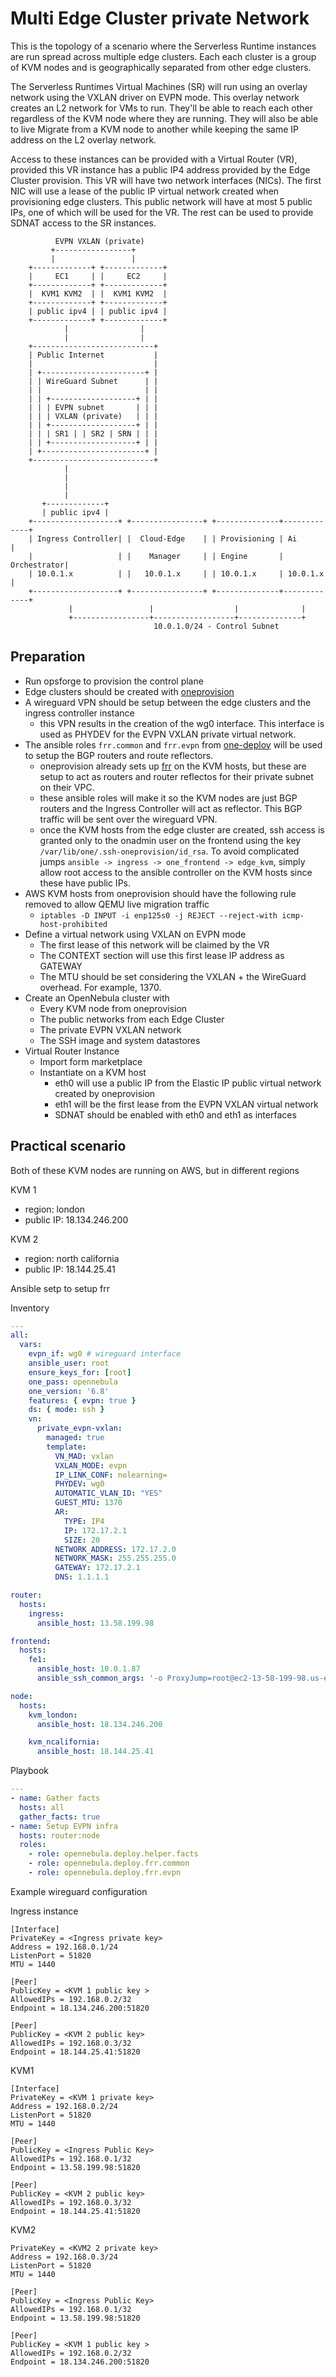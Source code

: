 # Multi Edge Cluster private Network

This is the topology of a scenario where the Serverless Runtime instances are run spread across multiple edge clusters. Each each cluster is a group of KVM nodes and is geographically separated from other edge clusters.

The Serverless Runtimes Virtual Machines (SR) will run using an overlay network using the VXLAN driver on EVPN mode. This overlay network creates an L2 network for VMs to run. They'll be able to reach each other regardless of the KVM node where they are running. They will also be able to live Migrate from a KVM node to another while keeping the same IP address on the L2 overlay network.

Access to these instances can be provided with a Virtual Router (VR), provided this VR instance has a public IP4 address provided by the Edge Cluster provision. This VR will have two network interfaces (NICs). The first NIC will use a lease of the public IP virtual network created when provisioning edge clusters. This public network will have at most 5 public IPs, one of which will be used for the VR. The rest can be used to provide SDNAT access to the SR instances.

```
          EVPN VXLAN (private)
         +-----------------+
         |                 |
    +-------------+ +-------------+
    |     EC1     | |     EC2     |
    +-------------+ +-------------+
    |  KVM1 KVM2  | |  KVM1 KVM2  |
    +-------------+ +-------------+
    | public ipv4 | | public ipv4 |
    +-------------+ +-------------+
            |                |
            |                |
    +---------------------------+
    | Public Internet           |
    |                           |
    | +-----------------------+ |
    | | WireGuard Subnet      | |
    | |                       | |
    | | +-------------------+ | |
    | | | EVPN subnet       | | |
    | | | VXLAN (private)   | | |
    | | +-------------------+ | |
    | | | SR1 | | SR2 | SRN | | |
    | | +-------------------+ | |
    | +-----------------------+ |
    +---------------------------+
            |
            |
            |
            |
       +-------------+
       | public ipv4 |
    +-------------------+ +----------------+ +--------------+-------------+
    | Ingress Controller| |  Cloud-Edge    | | Provisioning | Ai          |
    |                   | |    Manager     | | Engine       | Orchestrator|
    | 10.0.1.x          | |   10.0.1.x     | | 10.0.1.x     | 10.0.1.x    |
    +-------------------+ +----------------+ +--------------+-------------+
             |                 |                  |              |
             +-----------------+------------------+--------------+
                                10.0.1.0/24 - Control Subnet
```

## Preparation

- Run opsforge to provision the control plane
- Edge clusters should be created with [oneprovision](https://docs.opennebula.io/6.8/provision_clusters/edge_clusters/overview.html)
- A wireguard VPN should be setup between the edge clusters and the ingress controller instance
  - this VPN results in the creation of the wg0 interface. This interface is used as PHYDEV for the EVPN VXLAN private virtual network.
- The ansible roles `frr.common` and `frr.evpn` from [one-deploy](https://github.com/OpenNebula/one-deploy) will be used to setup the BGP routers and route reflectors.
  - oneprovision already sets up [frr](https://frrouting.org/) on the KVM hosts, but these are setup to act as routers and router reflectos for their private subnet on their VPC.
  - these ansible roles will make it so the KVM nodes are just BGP routers and the Ingress Controller will act as reflector. This BGP traffic will be sent over the wireguard VPN.
  - once the KVM hosts from the edge cluster are created, ssh access is granted only to the onadmin user on the frontend using the key `/var/lib/one/.ssh-oneprovision/id_rsa`. To avoid complicated jumps `ansible -> ingress -> one_frontend -> edge_kvm`, simply allow root access to the ansible controller on the KVM hosts since these have public IPs.
- AWS KVM hosts from oneprovision should have the following rule removed to allow QEMU live migration traffic
  -  `iptables -D INPUT -i enp125s0 -j REJECT --reject-with icmp-host-prohibited`
- Define a virtual network using VXLAN on EVPN mode
  - The first lease of this network will be claimed by the VR
  - The CONTEXT section will use this first lease IP address as GATEWAY
  - The MTU should be set considering the VXLAN + the WireGuard overhead. For example, 1370.
- Create an OpenNebula cluster with
  - Every KVM node from oneprovision
  - The public networks from each Edge Cluster
  - The private EVPN VXLAN network
  - The SSH image and system datastores
- Virtual Router Instance
  - Import form marketplace
  - Instantiate on a KVM host
    - eth0 will use a public IP from the Elastic IP public virtual network created by oneprovision
    - eth1 will be the first lease from the EVPN VXLAN virtual network
    - SDNAT should be enabled with eth0 and eth1 as interfaces

## Practical scenario

Both of these KVM nodes are running on AWS, but in different regions

KVM 1
  - region: london
  - public IP: 18.134.246.200

KVM 2
  - region: north california
  - public IP: 18.144.25.41

Ansible setp to setup frr

Inventory

```yaml
---
all:
  vars:
    evpn_if: wg0 # wireguard interface
    ansible_user: root
    ensure_keys_for: [root]
    one_pass: opennebula
    one_version: '6.8'
    features: { evpn: true }
    ds: { mode: ssh }
    vn:
      private_evpn-vxlan:
        managed: true
        template:
          VN_MAD: vxlan
          VXLAN_MODE: evpn
          IP_LINK_CONF: nolearning=
          PHYDEV: wg0
          AUTOMATIC_VLAN_ID: "YES"
          GUEST_MTU: 1370
          AR:
            TYPE: IP4
            IP: 172.17.2.1
            SIZE: 20
          NETWORK_ADDRESS: 172.17.2.0
          NETWORK_MASK: 255.255.255.0
          GATEWAY: 172.17.2.1
          DNS: 1.1.1.1

router:
  hosts:
    ingress:
      ansible_host: 13.58.199.98

frontend:
  hosts:
    fe1:
      ansible_host: 10.0.1.87
      ansible_ssh_common_args: '-o ProxyJump=root@ec2-13-58-199-98.us-east-2.compute.amazonaws.com'

node:
  hosts:
    kvm_london:
      ansible_host: 18.134.246.200

    kvm_ncalifornia:
      ansible_host: 18.144.25.41

```

Playbook

```yaml
---
- name: Gather facts
  hosts: all
  gather_facts: true
- name: Setup EVPN infra
  hosts: router:node
  roles:
    - role: opennebula.deploy.helper.facts
    - role: opennebula.deploy.frr.common
    - role: opennebula.deploy.frr.evpn

```

Example wireguard configuration

Ingress instance

```
[Interface]
PrivateKey = <Ingress private key>
Address = 192.168.0.1/24
ListenPort = 51820
MTU = 1440

[Peer]
PublicKey = <KVM 1 public key >
AllowedIPs = 192.168.0.2/32
Endpoint = 18.134.246.200:51820

[Peer]
PublicKey = <KVM 2 public key>
AllowedIPs = 192.168.0.3/32
Endpoint = 18.144.25.41:51820
```

KVM1

```
[Interface]
PrivateKey = <KVM 1 private key>
Address = 192.168.0.2/24
ListenPort = 51820
MTU = 1440

[Peer]
PublicKey = <Ingress Public Key>
AllowedIPs = 192.168.0.1/32
Endpoint = 13.58.199.98:51820

[Peer]
PublicKey = <KVM 2 public key>
AllowedIPs = 192.168.0.3/32
Endpoint = 18.144.25.41:51820
```

KVM2

```
PrivateKey = <KVM2 2 private key>
Address = 192.168.0.3/24
ListenPort = 51820
MTU = 1440

[Peer]
PublicKey = <Ingress Public Key>
AllowedIPs = 192.168.0.1/32
Endpoint = 13.58.199.98:51820

[Peer]
PublicKey = <KVM 1 public key >
AllowedIPs = 192.168.0.2/32
Endpoint = 18.134.246.200:51820
```
